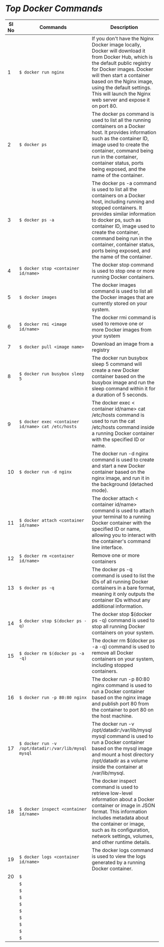 # *Top Docker Commands*

Sl No| Commands     | Description |
|----|--------------|--------|
|1| `$ docker run nginx`| If you don't have the Nginx Docker image locally, Docker will download it from Docker Hub, which is the default public registry for Docker images. Docker will then start a container based on the Nginx image, using the default settings. This will launch the Nginx web server and expose it on port 80.|
|2| `$ docker ps` | The docker ps command is used to list all the running containers on a Docker host. It provides information such as the container ID, image used to create the container, command being run in the container, container status, ports being exposed, and the name of the container.|
|3| `$ docker ps -a` | The docker ps -a command is used to list all the containers on a Docker host, including running and stopped containers. It provides similar information to docker ps, such as container ID, image used to create the container, command being run in the container, container status, ports being exposed, and the name of the container.|
|4|`$ docker stop <container id/name>`|The docker stop command is used to stop one or more running Docker containers.|
|5|`$ docker images`|The docker images command is used to list all the Docker images that are currently stored on your system.|
|6|`$ docker rmi <image id/name>`|The docker rmi command is used to remove one or more Docker images from your system|
|7|`$ docker pull <image name>`|Download an image from a registry|
|8|`$ docker run busybox sleep 5`|The docker run busybox sleep 5 command will create a new Docker container based on the busybox image and run the sleep command within it for a duration of 5 seconds.|
|9|`$ docker exec <container id/name> cat /etc/hosts`|The docker exec < container id/name> cat /etc/hosts command is used to run the cat /etc/hosts command inside a running Docker container with the specified ID or name.|
|10|`$ docker run -d nginx`|The docker run -d nginx command is used to create and start a new Docker container based on the nginx image, and run it in the background (detached mode).|
|11|`$ docker attach <container id/name>`|The docker attach < container id/name> command is used to attach your terminal to a running Docker container with the specified ID or name, allowing you to interact with the container's command line interface.|
|12|`$ docker rm <container id/name>`|Remove one or more containers|
|13|`$ docker ps -q`|The docker ps -q command is used to list the IDs of all running Docker containers in a bare format, meaning it only outputs the container IDs without any additional information.|
|14|`$ docker stop $(docker ps -q)`|The docker stop $(docker ps -q) command is used to stop all running Docker containers on your system.|
|15|`$ docker rm $(docker ps -a -q)`|The docker rm $(docker ps -a -q) command is used to remove all Docker containers on your system, including stopped containers.|
|16|`$ docker run -p 80:80 nginx`|The docker run -p 80:80 nginx command is used to run a Docker container based on the nginx image and publish port 80 from the container to port 80 on the host machine.|
|17|`$ docker run -v /opt/datadir:/var/lib/mysql mysql`|The docker run -v /opt/datadir:/var/lib/mysql mysql command is used to run a Docker container based on the mysql image and mount a host directory /opt/datadir as a volume inside the container at /var/lib/mysql.|
|18|`$ docker inspect <container id/name> `|The docker inspect command is used to retrieve low-level information about a Docker container or image in JSON format. This information includes metadata about the container or image, such as its configuration, network settings, volumes, and other runtime details.|
|19|`$ docker logs <container id/name>`|The docker logs command is used to view the logs generated by a running Docker container.|
|20|`$`||
||`$`||
||`$`||
||`$`||
||`$`||
||`$`||
||`$`||
||`$`||
||`$`||
||`$`||

